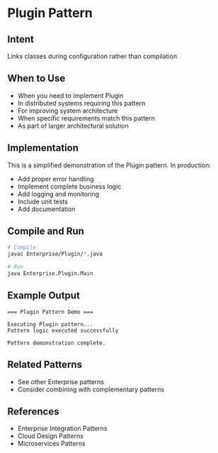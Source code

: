 # Plugin Pattern

## Intent
Links classes during configuration rather than compilation

## When to Use
- When you need to implement Plugin
- In distributed systems requiring this pattern
- For improving system architecture
- When specific requirements match this pattern
- As part of larger architectural solution

## Implementation
This is a simplified demonstration of the Plugin pattern. In production:
- Add proper error handling
- Implement complete business logic
- Add logging and monitoring
- Include unit tests
- Add documentation

## Compile and Run
```bash
# Compile
javac Enterprise/Plugin/*.java

# Run
java Enterprise.Plugin.Main
```

## Example Output
```
=== Plugin Pattern Demo ===

Executing Plugin pattern...
Pattern logic executed successfully

Pattern demonstration complete.
```

## Related Patterns
- See other Enterprise patterns
- Consider combining with complementary patterns

## References
- Enterprise Integration Patterns
- Cloud Design Patterns
- Microservices Patterns
